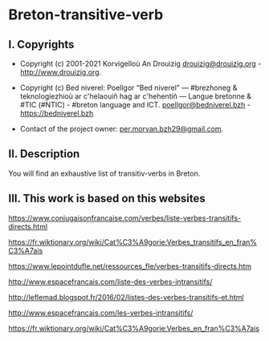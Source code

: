# Breton-transitive-verb

## I. Copyrights
- Copyright (c) 2001-2021 Korvigelloù An Drouizig
drouizig@drouizig.org - http://www.drouizig.org.
- Copyright (c) Bed niverel: Poellgor “Bed niverel” — #brezhoneg & teknologiezhioù ar c'helaouiñ hag ar c'hehentiñ — Langue bretonne & #TIC (#NTIC) - #breton language and ICT.
poellgor@bedniverel.bzh - https://bedniverel.bzh

- Contact of the project owner: per.morvan.bzh29@gmail.com.

## II. Description

You will find an exhaustive list of transitiv-verbs in Breton.

## III. This work is based on this websites

https://www.conjugaisonfrancaise.com/verbes/liste-verbes-transitifs-directs.html

https://fr.wiktionary.org/wiki/Cat%C3%A9gorie:Verbes_transitifs_en_fran%C3%A7ais

https://www.lepointdufle.net/ressources_fle/verbes-transitifs-directs.htm

http://www.espacefrancais.com/liste-des-verbes-intransitifs/

http://leflemad.blogspot.fr/2016/02/listes-des-verbes-transitifs-et.html

http://www.espacefrancais.com/les-verbes-intransitifs/

https://fr.wiktionary.org/wiki/Cat%C3%A9gorie:Verbes_en_fran%C3%A7ais
